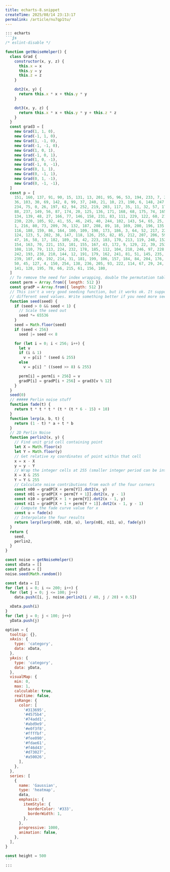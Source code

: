 ```yaml
---
title: echarts-8.snippet
createTime: 2025/08/14 23:13:17
permalink: /article/nu7qp1tu/
---
```

````md
::: echarts
```js
/* eslint-disable */

function getNoiseHelper() {
  class Grad {
    constructor(x, y, z) {
      this.x = x
      this.y = y
      this.z = z
    }

    dot2(x, y) {
      return this.x * x + this.y * y
    }

    dot3(x, y, z) {
      return this.x * x + this.y * y + this.z * z
    }
  }
  const grad3 = [
    new Grad(1, 1, 0),
    new Grad(-1, 1, 0),
    new Grad(1, -1, 0),
    new Grad(-1, -1, 0),
    new Grad(1, 0, 1),
    new Grad(-1, 0, 1),
    new Grad(1, 0, -1),
    new Grad(-1, 0, -1),
    new Grad(0, 1, 1),
    new Grad(0, -1, 1),
    new Grad(0, 1, -1),
    new Grad(0, -1, -1),
  ]
  const p = [
    151, 160, 137, 91, 90, 15, 131, 13, 201, 95, 96, 53, 194, 233, 7, 225, 140,
    36, 103, 30, 69, 142, 8, 99, 37, 240, 21, 10, 23, 190, 6, 148, 247, 120,
    234, 75, 0, 26, 197, 62, 94, 252, 219, 203, 117, 35, 11, 32, 57, 177, 33,
    88, 237, 149, 56, 87, 174, 20, 125, 136, 171, 168, 68, 175, 74, 165, 71,
    134, 139, 48, 27, 166, 77, 146, 158, 231, 83, 111, 229, 122, 60, 211, 133,
    230, 220, 105, 92, 41, 55, 46, 245, 40, 244, 102, 143, 54, 65, 25, 63, 161,
    1, 216, 80, 73, 209, 76, 132, 187, 208, 89, 18, 169, 200, 196, 135, 130,
    116, 188, 159, 86, 164, 100, 109, 198, 173, 186, 3, 64, 52, 217, 226, 250,
    124, 123, 5, 202, 38, 147, 118, 126, 255, 82, 85, 212, 207, 206, 59, 227,
    47, 16, 58, 17, 182, 189, 28, 42, 223, 183, 170, 213, 119, 248, 152, 2, 44,
    154, 163, 70, 221, 153, 101, 155, 167, 43, 172, 9, 129, 22, 39, 253, 19, 98,
    108, 110, 79, 113, 224, 232, 178, 185, 112, 104, 218, 246, 97, 228, 251, 34,
    242, 193, 238, 210, 144, 12, 191, 179, 162, 241, 81, 51, 145, 235, 249, 14,
    239, 107, 49, 192, 214, 31, 181, 199, 106, 157, 184, 84, 204, 176, 115, 121,
    50, 45, 127, 4, 150, 254, 138, 236, 205, 93, 222, 114, 67, 29, 24, 72, 243,
    141, 128, 195, 78, 66, 215, 61, 156, 180,
  ]
  // To remove the need for index wrapping, double the permutation table length
  const perm = Array.from({ length: 512 })
  const gradP = Array.from({ length: 512 })
  // This isn't a very good seeding function, but it works ok. It supports 2^16
  // different seed values. Write something better if you need more seeds.
  function seed(seed) {
    if (seed > 0 && seed < 1) {
      // Scale the seed out
      seed *= 65536
    }
    seed = Math.floor(seed)
    if (seed < 256)
      seed |= seed << 8

    for (let i = 0; i < 256; i++) {
      let v
      if (i & 1)
        v = p[i] ^ (seed & 255)
      else
        v = p[i] ^ ((seed >> 8) & 255)

      perm[i] = perm[i + 256] = v
      gradP[i] = gradP[i + 256] = grad3[v % 12]
    }
  }
  seed(0)
  // ##### Perlin noise stuff
  function fade(t) {
    return t * t * t * (t * (t * 6 - 15) + 10)
  }
  function lerp(a, b, t) {
    return (1 - t) * a + t * b
  }
  // 2D Perlin Noise
  function perlin2(x, y) {
    // Find unit grid cell containing point
    let X = Math.floor(x)
    let Y = Math.floor(y)
    // Get relative xy coordinates of point within that cell
    x = x - X
    y = y - Y
    // Wrap the integer cells at 255 (smaller integer period can be introduced here)
    X = X & 255
    Y = Y & 255
    // Calculate noise contributions from each of the four corners
    const n00 = gradP[X + perm[Y]].dot2(x, y)
    const n01 = gradP[X + perm[Y + 1]].dot2(x, y - 1)
    const n10 = gradP[X + 1 + perm[Y]].dot2(x - 1, y)
    const n11 = gradP[X + 1 + perm[Y + 1]].dot2(x - 1, y - 1)
    // Compute the fade curve value for x
    const u = fade(x)
    // Interpolate the four results
    return lerp(lerp(n00, n10, u), lerp(n01, n11, u), fade(y))
  }
  return {
    seed,
    perlin2,
  }
}

const noise = getNoiseHelper()
const xData = []
const yData = []
noise.seed(Math.random())

const data = []
for (let i = 0; i <= 200; i++) {
  for (let j = 0; j <= 100; j++)
    data.push([i, j, noise.perlin2(i / 40, j / 20) + 0.5])

  xData.push(i)
}
for (let j = 0; j < 100; j++)
  yData.push(j)

option = {
  tooltip: {},
  xAxis: {
    type: 'category',
    data: xData,
  },
  yAxis: {
    type: 'category',
    data: yData,
  },
  visualMap: {
    min: 0,
    max: 1,
    calculable: true,
    realtime: false,
    inRange: {
      color: [
        '#313695',
        '#4575b4',
        '#74add1',
        '#abd9e9',
        '#e0f3f8',
        '#ffffbf',
        '#fee090',
        '#fdae61',
        '#f46d43',
        '#d73027',
        '#a50026',
      ],
    },
  },
  series: [
    {
      name: 'Gaussian',
      type: 'heatmap',
      data,
      emphasis: {
        itemStyle: {
          borderColor: '#333',
          borderWidth: 1,
        },
      },
      progressive: 1000,
      animation: false,
    },
  ],
}

const height = 500
```
:::
````
